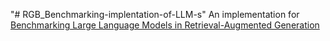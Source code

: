 "# RGB_Benchmarking-implentation-of-LLM-s" 
An implementation for [Benchmarking Large Language Models in Retrieval-Augmented Generation](https://arxiv.org/abs/2309.01431)
